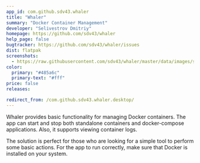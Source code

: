 ```yaml
---
app_id: com.github.sdv43.whaler
title: "Whaler"
summary: "Docker Container Management"
developer: "Selivestrov Dmitriy"
homepage: https://github.com/sdv43/whaler
help_page: false
bugtracker: https://github.com/sdv43/whaler/issues
dist: flatpak
screenshots:
  - https://raw.githubusercontent.com/sdv43/whaler/master/data/images/screenshots/screenshot-1.png
color:
  primary: "#485a6c"
  primary-text: "#fff"
price: false
releases:

redirect_from: /com.github.sdv43.whaler.desktop/
---
```


<p>
      Whaler provides basic functionality for managing Docker containers.
      The app can start and stop both standalone containers and docker-compose applications.
      Also, it supports viewing container logs.
    </p>
<p>
      The solution is perfect for those who are looking for a simple tool to perform some basic
      actions.
      For the app to run correctly, make sure that Docker is installed on your system.
    </p>